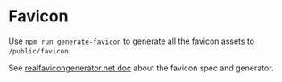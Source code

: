 # Favicon

Use `npm run generate-favicon` to generate all the favicon assets to `/public/favicon`.

See [realfavicongenerator.net doc](https://realfavicongenerator.net/favicon_result?file_id=p1efqa8ht91r0k1skra23186dk9j6) about the favicon spec and generator.
